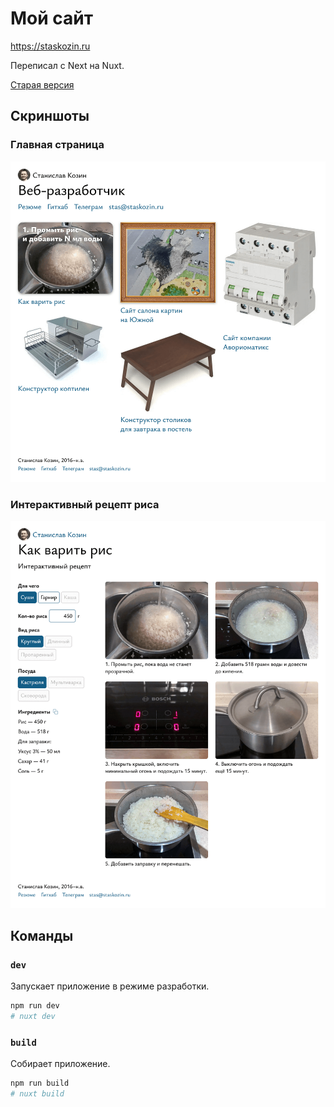 # Мой сайт

https://staskozin.ru

Переписал с Next на Nuxt.

[Старая версия](https://github.com/staskozin/website)

## Скриншоты

### Главная страница
[![Главная страница сайта](readme/main.png)](https://staskozin.ru)

### Интерактивный рецепт риса
[![Интерактивный рецепт риса](readme/rice-calculator.png)](https://staskozin.ru/rice-calculator)

## Команды

### `dev`
Запускает приложение в режиме разработки.
```sh
npm run dev
# nuxt dev
```

### `build`
Собирает приложение.
```sh
npm run build
# nuxt build
```
